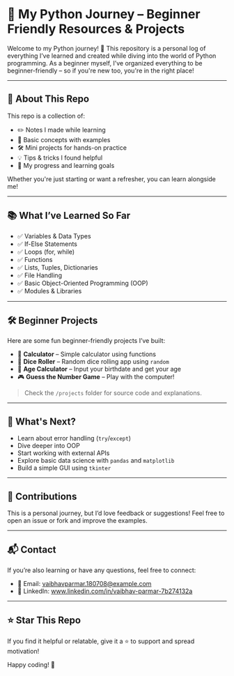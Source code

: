 # 🐍 My Python Journey – Beginner Friendly Resources & Projects

Welcome to my Python journey! 🚀 This repository is a personal log of everything I’ve learned and created while diving into the world of Python programming. As a beginner myself, I’ve organized everything to be beginner-friendly – so if you're new too, you're in the right place!

---

## 📌 About This Repo

This repo is a collection of:
- ✏️ Notes I made while learning
- 🧠 Basic concepts with examples
- 🛠️ Mini projects for hands-on practice
- 💡 Tips & tricks I found helpful
- 🌱 My progress and learning goals

Whether you're just starting or want a refresher, you can learn alongside me!

---

## 📚 What I’ve Learned So Far

- ✅ Variables & Data Types
- ✅ If-Else Statements
- ✅ Loops (for, while)
- ✅ Functions
- ✅ Lists, Tuples, Dictionaries
- ✅ File Handling
- ✅ Basic Object-Oriented Programming (OOP)
- ✅ Modules & Libraries

---

## 🛠️ Beginner Projects

Here are some fun beginner-friendly projects I’ve built:
- 🔢 **Calculator** – Simple calculator using functions
- 🎲 **Dice Roller** – Random dice rolling app using `random`
- 📅 **Age Calculator** – Input your birthdate and get your age
- 🎮 **Guess the Number Game** – Play with the computer!

> Check the `/projects` folder for source code and explanations.

---

## 🌱 What's Next?

- Learn about error handling (`try`/`except`)
- Dive deeper into OOP
- Start working with external APIs
- Explore basic data science with `pandas` and `matplotlib`
- Build a simple GUI using `tkinter`

---

## 🤝 Contributions

This is a personal journey, but I’d love feedback or suggestions!
Feel free to open an issue or fork and improve the examples.

---

## 📬 Contact

If you’re also learning or have any questions, feel free to connect:

- 📧 Email: vaibhavparmar.180708@example.com
- 💬 LinkedIn: www.linkedin.com/in/vaibhav-parmar-7b274132a

---

## ⭐ Star This Repo

If you find it helpful or relatable, give it a ⭐ to support and spread motivation!

Happy coding! 🙌

